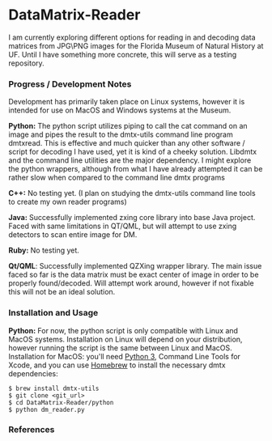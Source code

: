 # DataMatrix-Reader
I am currently exploring different options for reading in and decoding data matrices from JPG\PNG images for the Florida Museum of Natural History at UF. Until I have something more concrete, this will serve as a testing repository.

### Progress / Development Notes
Development has primarily taken place on Linux systems, however it is intended for use on MacOS and Windows systems at the Museum.

**Python:** The python script utilizes piping to call the cat command on an image and pipes the result to the dmtx-utils command line program dmtxread. This is effective and much quicker than any other software / script for decoding I have used, yet it is kind of a cheeky solution. Libdmtx and the command line utilities are the major dependency. I might explore the python wrappers, although from what I have already attempted it can be rather slow when compared to the command line dmtx programs

**C++:** No testing yet. (I plan on studying the dmtx-utils command line tools to create my own reader programs)

**Java:** Successfully implemented zxing core library into base Java project. Faced with same limitations in QT/QML, but will attempt to use zxing detectors to scan entire image for DM.

**Ruby:** No testing yet.

**Qt/QML**: Successfully implemented QZXing wrapper library. The main issue faced so far is the data matrix must be exact center of image in order to be properly found/decoded. Will attempt work around, however if not fixable this will not be an ideal solution.

### Installation and Usage
**Python:** For now, the python script is only compatible with Linux and MacOS systems. Installation on Linux will depend on your distribution, however running the script is the same between Linux and MacOS. Installation for MacOS: you'll need [Python 3](https://www.python.org/downloads/), Command Line Tools for Xcode, and you can use [Homebrew](https://docs.brew.sh/Installation) to install the necessary dmtx dependencies:
```
$ brew install dmtx-utils
$ git clone <git_url>
$ cd DataMatrix-Reader/python
$ python dm_reader.py
```

### References
